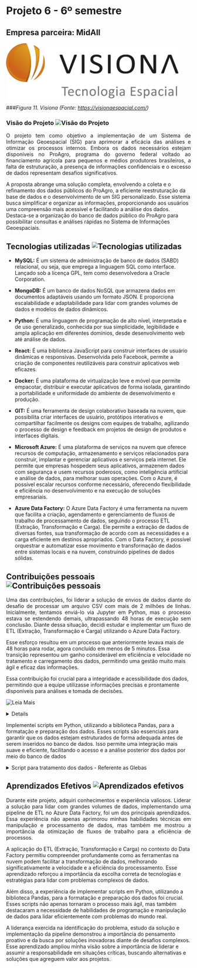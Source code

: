 # Projeto 6 - 6º semestre
## Empresa parceira: MidAll 

<img src="https://github.com/TechVisionn/tech-parent/blob/main/docs/Images/Logo_Visiona.png" height="150"/>


###*Figura 11. Visiona (Fonte: https://visionaespacial.com/)*

### Visão do Projeto ![Visão do Projeto](https://img.shields.io/badge/-Visão%20Do%20Projeto-blue)

<p align="justify">
O projeto tem como objetivo a implementação de um Sistema de Informação Geoespacial (SIG) para aprimorar a eficácia das análises e otimizar os processos internos. Embora os dados necessários estejam disponíveis no ProAgro, programa do governo federal voltado ao financiamento agrícola para pequenos e médios produtores brasileiros, a falta de estruturação, a presença de informações confidenciais e o excesso de dados representam desafios significativos.

A proposta abrange uma solução completa, envolvendo a coleta e o refinamento dos dados públicos do ProAgro, a eficiente reestruturação da base de dados e o desenvolvimento de um SIG personalizado. Esse sistema busca simplificar e organizar as informações, proporcionando aos usuários uma compreensão mais acessível e facilitando a análise dos dados. Destaca-se a organização do banco de dados público do ProAgro para possibilitar consultas e análises rápidas no Sistema de Informações Geoespaciais.
</p>


## Tecnologias utilizadas ![Tecnologias utilizadas](https://img.shields.io/badge/-Tecnologias%20Utilizadas-blue)

- **MySQL:**
  É um sistema de administração de banco de dados (SABD) relacional, ou seja, que emprega a linguagem SQL como interface. Lançado sob a licença GPL, tem como desenvolvedora a Oracle Corporation.

- **MongoDB:**
  É um banco de dados NoSQL que armazena dados em documentos adaptáveis usando um formato JSON. E proporciona escalabilidade e adaptabilidade para lidar com grandes volumes de dados e modelos de dados dinâmicos.

- **Python:**
  É uma linguagem de programação de alto nível, interpretada e de uso generalizado, conhecida por sua simplicidade, legibilidade e ampla aplicação em diferentes domínios, desde desenvolvimento web até análise de dados.

- **React:**
  É uma biblioteca JavaScript para construir interfaces de usuário dinâmicas e responsivas. Desenvolvida pelo Facebook, permite a criação de componentes reutilizáveis para construir aplicativos web eficazes.

- **Docker:**
  É uma plataforma de virtualização leve e móvel que permite empacotar, distribuir e executar aplicativos de forma isolada, garantindo a portabilidade e uniformidade do ambiente de desenvolvimento e produção.

- **GIT:**
  É uma ferramenta de design colaborativo baseada na nuvem, que possibilita criar interfaces de usuário, protótipos interativos e compartilhar facilmente os designs com equipes de trabalho, agilizando o processo de design e feedback em projetos de design de produtos e interfaces digitais.

- **Microsoft Azure:**
  É uma plataforma de serviços na nuvem que oferece recursos de computação, armazenamento e serviços relacionados para construir, implantar e gerenciar aplicativos e serviços pela internet. Ele permite que empresas hospedem seus aplicativos, armazenem dados com segurança e usem recursos poderosos, como inteligência artificial e análise de dados, para melhorar suas operações. Com o Azure, é possível escalar recursos conforme necessário, oferecendo flexibilidade e eficiência no desenvolvimento e na execução de soluções empresariais.

- **Azure Data Factory:**
  O Azure Data Factory é uma ferramenta na nuvem que facilita a criação, agendamento e gerenciamento de fluxos de trabalho de processamento de dados, seguindo o processo ETL (Extração, Transformação e Carga). Ele permite a extração de dados de diversas fontes, sua transformação de acordo com as necessidades e a carga eficiente em destinos apropriados. Com o Data Factory, é possível orquestrar e automatizar esse movimento e transformação de dados entre sistemas locais e na nuvem, construindo pipelines de dados sólidas.


## Contribuições pessoais ![Contribuições pessoais](https://img.shields.io/badge/-Contribui%C3%A7%C3%B5es%20Pessoais-blue)

<p align="justify">
Uma das contribuições, foi liderar a solução de envios de dados diante do desafio de processar um arquivo CSV com mais de 2 milhões de linhas. Inicialmente, tentamos enviá-lo via Jupyter em Python, mas o processo estava se estendendo demais, ultrapassando 48 horas de execução sem conclusão. Diante dessa situação, decidi estudar e implementar um fluxo de ETL (Extração, Transformação e Carga) utilizando o Azure Data Factory. 

Esse esforço resultou em um processo que anteriormente levava mais de 48 horas para rodar, agora concluído em menos de 5 minutos. Essa transição representou um ganho considerável em eficiência e velocidade no tratamento e carregamento dos dados, permitindo uma gestão muito mais ágil e eficaz das informações.

Essa contribuição foi crucial para a integridade e acessibilidade dos dados, permitindo que a equipe utilizasse informações precisas e prontamente disponíveis para análises e tomada de decisões.</p>

![Leia Mais](https://img.shields.io/badge/-Grafana%20Dashboard-orange) 
  <details>
    <img src="https://github.com/gabrieljssantos/bertoti/assets/48994698/41559113-450e-4169-a480-719eca38e263.png" width="90%" height="90%"/>

  </details>
  

Implementei scripts em Python, utilizando a biblioteca Pandas, para a formatação e preparação dos dados. Esses scripts são essenciais para garantir que os dados estejam estruturados de forma adequada antes de serem inseridos no banco de dados. Isso permite uma integração mais suave e eficiente, facilitando o acesso e a análise posterior dos dados por meio do banco de dados

 <details>

<summary>Script para tratamento dos dados - Referente as Glebas</summary>
 
 ```py

import pandas as pd

# Carregue os dados do CSV
csv_file_path = r"C:\Users\Gabriel\Documents\Faculdade\6-Semestre\API\03_TABS_COMP_BASICAS_OPERACOES_CREDITO_RURAL_PROAGRO_RECURSOS_PUB\Glebas.csv"
df = pd.read_csv(csv_file_path)

# Função para trocar vírgula por ponto em uma série
def replace_commas_with_points(series):
    return series.str.replace(',', '.')

# Aplicando a função aos valores de VL_LATITUDE e VL_LONGITUDE
df['VL_LATITUDE'] = replace_commas_with_points(df['VL_LATITUDE'])
df['VL_LONGITUDE'] = replace_commas_with_points(df['VL_LONGITUDE'])

# Agrupe os dados por 'NU_IDENTIFICADOR' e aplique a função de formatação
def format_coordinates(group):
    x_values = group['VL_LATITUDE'].tolist()
    y_values = group['VL_LONGITUDE'].tolist()

    # Intercalar os valores de X e Y e juntá-los com vírgulas
    coordinates = [f'{x} {y}' for x, y in zip(x_values, y_values)]

    # Juntar as coordenadas com vírgulas e espaço e retornar como uma string
    return ', '.join(coordinates)

# Aplicar a função de formatação apenas para a coluna 'NU_IDENTIFICADOR'
df['VL_VERTICES'] = df.groupby('NU_IDENTIFICADOR').apply(format_coordinates).reset_index(level=0, drop=True)

# Preencher os valores NaN em 'VL_VERTICES' com base no 'NU_IDENTIFICADOR'
df['VL_VERTICES'] = df.groupby('NU_IDENTIFICADOR')['VL_VERTICES'].transform('first')

# Verificar se cada REF_BACEN tem apenas um NU_IDENTIFICADOR
ref_bacen_identificador_count = df.groupby('REF_BACEN')['NU_IDENTIFICADOR'].nunique()
invalid_ref_bacen = ref_bacen_identificador_count[ref_bacen_identificador_count != 1].index.tolist()

if len(invalid_ref_bacen) > 0:
    print(f"REF_BACEN(s) com mais de um NU_IDENTIFICADOR: {', '.join(map(str, invalid_ref_bacen))}")
else:
    print("Todas as REF_BACEN têm apenas um NU_IDENTIFICADOR")

# Exiba o DataFrame
result = df[['REF_BACEN', 'NU_ORDEM', 'NU_IDENTIFICADOR', 'VL_VERTICES']]
print(result)

# Salvar o DataFrame resultante em um arquivo CSV
resultado_csv = r"C:\Users\Gabriel\Documents\Faculdade\6-Semestre\API\new_result.csv"
result.to_csv(resultado_csv, index=False)
print(f"Resultado salvo em {resultado_csv}")
 
 ```
 
 </details> 

## Aprendizados Efetivos ![Aprendizados efetivos](https://img.shields.io/badge/-Aprendizados%20Efetivos-blue)

<p align="justify">
Durante este projeto, adquiri conhecimentos e experiência valiosos. Liderar a solução para lidar com grandes volumes de dados, implementando uma pipeline de ETL no Azure Data Factory, foi um dos principais aprendizados. Essa experiência não apenas aprimorou minhas habilidades técnicas em manipulação e processamento de dados, mas também me mostrou a importância da otimização de fluxos de trabalho para a eficiência de processos.

A aplicação do ETL (Extração, Transformação e Carga) no contexto do Data Factory permitiu compreender profundamente como as ferramentas na nuvem podem facilitar a transformação de dados, melhorando significativamente a velocidade e a eficiência do processamento. Esse aprendizado reforçou a importância da escolha correta de tecnologias e estratégias para lidar com problemas complexos de dados.

Além disso, a experiência de implementar scripts em Python, utilizando a biblioteca Pandas, para a formatação e preparação dos dados foi crucial. Esses scripts não apenas tornaram o processo mais ágil, mas também destacaram a necessidade de habilidades de programação e manipulação de dados para lidar eficientemente com problemas do mundo real.

A liderança exercida na identificação do problema, estudo da solução e implementação da pipeline demonstrou a importância do pensamento proativo e da busca por soluções inovadoras diante de desafios complexos. Esse aprendizado ampliou minha visão sobre a importância de liderar e assumir a responsabilidade em situações críticas, buscando alternativas e soluções que agreguem valor aos projetos.
</p>
